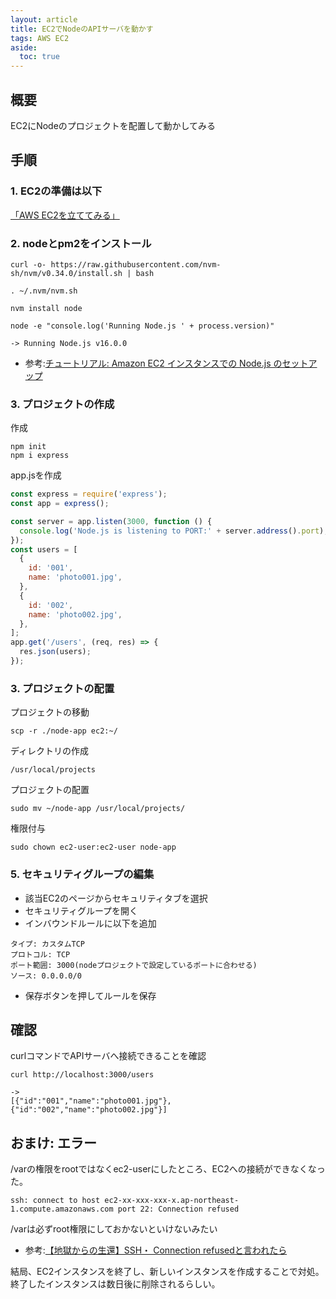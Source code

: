 ```yaml
---
layout: article
title: EC2でNodeのAPIサーバを動かす
tags: AWS EC2
aside:
  toc: true
---
```


## 概要

EC2にNodeのプロジェクトを配置して動かしてみる



## 手順
### 1. EC2の準備は以下
[「AWS EC2を立ててみる」](https://hinahinako.github.io/mypage/2021/04/21/AWS-EC2%E3%82%92%E7%AB%8B%E3%81%A6%E3%81%A6%E3%81%BF%E3%82%8B.html)


### 2. nodeとpm2をインストール

```
curl -o- https://raw.githubusercontent.com/nvm-sh/nvm/v0.34.0/install.sh | bash

. ~/.nvm/nvm.sh

nvm install node

node -e "console.log('Running Node.js ' + process.version)"

-> Running Node.js v16.0.0

```

- 参考:[チュートリアル: Amazon EC2 インスタンスでの Node.js のセットアップ](https://docs.aws.amazon.com/ja_jp/sdk-for-javascript/v2/developer-guide/setting-up-node-on-ec2-instance.html)



### 3. プロジェクトの作成

作成
```
npm init
npm i express
```

app.jsを作成
```js
const express = require('express');
const app = express();

const server = app.listen(3000, function () {
  console.log('Node.js is listening to PORT:' + server.address().port);
});
const users = [
  {
    id: '001',
    name: 'photo001.jpg',
  },
  {
    id: '002',
    name: 'photo002.jpg',
  },
];
app.get('/users', (req, res) => {
  res.json(users);
});
```

### 3. プロジェクトの配置

プロジェクトの移動
```
scp -r ./node-app ec2:~/
```

ディレクトリの作成
```
/usr/local/projects
```

プロジェクトの配置
```
sudo mv ~/node-app /usr/local/projects/
```

権限付与
```
sudo chown ec2-user:ec2-user node-app
```

### 5. セキュリティグループの編集
- 該当EC2のページからセキュリティタブを選択
- セキュリティグループを開く
- インバウンドルールに以下を追加
```
タイプ: カスタムTCP
プロトコル: TCP
ポート範囲: 3000(nodeプロジェクトで設定しているポートに合わせる)
ソース: 0.0.0.0/0
```
- 保存ボタンを押してルールを保存

## 確認
curlコマンドでAPIサーバへ接続できることを確認
```
curl http://localhost:3000/users

->
[{"id":"001","name":"photo001.jpg"},{"id":"002","name":"photo002.jpg"}]
```


## おまけ: エラー

/varの権限をrootではなくec2-userにしたところ、EC2への接続ができなくなった。
```
ssh: connect to host ec2-xx-xxx-xxx-x.ap-northeast-1.compute.amazonaws.com port 22: Connection refused
```
/varは必ずroot権限にしておかないといけないみたい
- 参考:[【地獄からの生還】SSH・ Connection refusedと言われたら](https://qiita.com/hardreggaecafe/items/de9bac1d9ba42f25378e)

結局、EC2インスタンスを終了し、新しいインスタンスを作成することで対処。終了したインスタンスは数日後に削除されるらしい。

